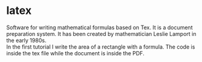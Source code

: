 # latex
Software for writing mathematical formulas based on Tex. 
It is a document preparation system. 
It has been created by mathematician Leslie Lamport in the early 1980s.  
In the first tutorial I write the area of a rectangle with a formula.
The code is inside the tex file while the document is inside the PDF.

